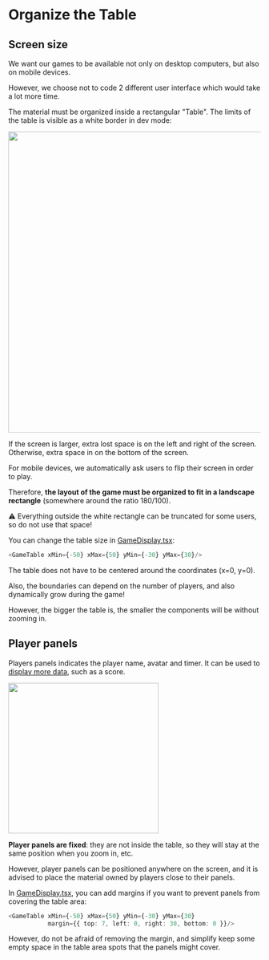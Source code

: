 # Organize the Table

## Screen size

We want our games to be available not only on desktop computers, but also on mobile devices.

However, we choose not to code 2 different user interface which would take a lot more time.

The material must be organized inside a rectangular "Table". The limits of the table is visible as a white border in dev mode:

<img width="600" src="./_media/empty-table.jpg"/>

If the screen is larger, extra lost space is on the left and right of the screen. Otherwise, extra space in on the bottom of the screen.

For mobile devices, we automatically ask users to flip their screen in order to play.

Therefore, **the layout of the game must be organized to fit in a landscape rectangle** (somewhere around the ratio 180/100).

:warning: Everything outside the white rectangle can be truncated for some users, so do not use that space!

You can change the table size in [GameDisplay.tsx](https://github.com/gamepark/board-game-template/blob/main/app/src/GameDisplay.tsx):

```typescript jsx
<GameTable xMin={-50} xMax={50} yMin={-30} yMax={30}/>
```

The table does not have to be centered around the coordinates (x=0, y=0).

Also, the boundaries can depend on the number of players, and also dynamically grow during the game!

However, the bigger the table is, the smaller the components will be without zooming in.

## Player panels

Players panels indicates the player name, avatar and timer. It can be used to [display more data](TODO), such as a score.

<img width="300" src="./_media/player-panel.jpg"/>

**Player panels are fixed**: they are not inside the table, so they will stay at the same position when you zoom in, etc.

However, player panels can be positioned anywhere on the screen, and it is advised to place the material owned by players close to their panels.

In [GameDisplay.tsx](https://github.com/gamepark/board-game-template/blob/main/app/src/GameDisplay.tsx), you can add margins if you want to prevent panels from covering the table area:
```typescript jsx
<GameTable xMin={-50} xMax={50} yMin={-30} yMax={30}
           margin={{ top: 7, left: 0, right: 30, bottom: 0 }}/>
```
However, do not be afraid of removing the margin, and simplify keep some empty space in the table area spots that the panels might cover.